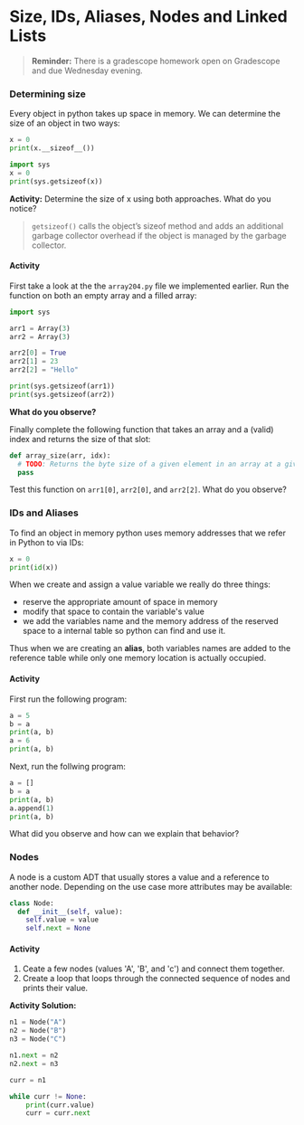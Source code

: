 # Size, IDs, Aliases, Nodes and Linked Lists

> **Reminder:** There is a gradescope homework open on Gradescope and due Wednesday evening.

### Determining size
Every object in python takes up space in memory. We can determine the size of an object in two ways:

```python
x = 0
print(x.__sizeof__())
```
```python
import sys
x = 0
print(sys.getsizeof(x))
```
**Activity:** Determine the size of x using both approaches. What do you notice?

> `getsizeof()` calls the object’s sizeof method and adds an additional garbage collector overhead if the object is managed by the garbage collector.

#### Activity
First take a look at the the `array204.py` file we implemented earlier.
Run the function on both an empty array and a filled array:

```python
import sys

arr1 = Array(3)
arr2 = Array(3)

arr2[0] = True
arr2[1] = 23
arr2[2] = "Hello"

print(sys.getsizeof(arr1))
print(sys.getsizeof(arr2))
```
**What do you observe?**

Finally complete the following function that takes an array and a (valid) index and returns the size of that slot:

```python
def array_size(arr, idx):
  # TODO: Returns the byte size of a given element in an array at a given index.
  pass
```

Test this function on `arr1[0]`, `arr2[0]`, and `arr2[2]`. What do you observe?

### IDs and Aliases
To find an object in memory python uses memory addresses that we refer in Python to via IDs:
```python
x = 0
print(id(x))
```

When we create and assign a value variable we really do three things:
- reserve the appropriate amount of space in memory
- modify that space to contain the variable's value
- we add the variables name and the memory address of the reserved space to a internal table so python can find and use it.

Thus when we are creating an **alias**, both variables names are added to the reference table while only one memory location is actually occupied.

#### Activity
First run the following program:
```python
a = 5
b = a
print(a, b)
a = 6
print(a, b)
```
Next, run the follwing program:
```python
a = []
b = a
print(a, b)
a.append(1)
print(a, b)
```

What did you observe and how can we explain that behavior?

### Nodes

A node is a custom ADT that usually stores a value and a reference to another node.
Depending on the use case more attributes may be available:
```python
class Node:
  def __init__(self, value):
    self.value = value
    self.next = None
```

#### Activity
1. Ceate a few nodes (values 'A', 'B', and 'c') and connect them together.
2. Create a loop that loops through the connected sequence of nodes and prints their value.

**Activity Solution:**
```python
n1 = Node("A")
n2 = Node("B")
n3 = Node("C")

n1.next = n2
n2.next = n3

curr = n1

while curr != None:
    print(curr.value)
    curr = curr.next
```
